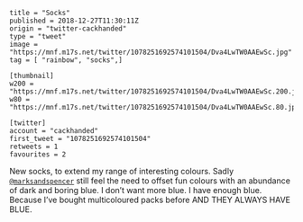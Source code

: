 ```
title = "Socks"
published = 2018-12-27T11:30:11Z
origin = "twitter-cackhanded"
type = "tweet"
image = "https://mnf.m17s.net/twitter/1078251692574101504/Dva4LwTW0AAEwSc.jpg"
tag = [ "rainbow", "socks",]

[thumbnail]
w200 = "https://mnf.m17s.net/twitter/1078251692574101504/Dva4LwTW0AAEwSc.200.jpg"
w80 = "https://mnf.m17s.net/twitter/1078251692574101504/Dva4LwTW0AAEwSc.80.jpg"

[twitter]
account = "cackhanded"
first_tweet = "1078251692574101504"
retweets = 1
favourites = 2
```

New socks, to extend my range of interesting colours. Sadly [`@marksandspencer`](https://twitter.com/marksandspencer) still feel the need to offset fun colours with an abundance of dark and boring blue. I don’t want more blue. I have enough blue. Because I’ve bought multicoloured packs before AND THEY ALWAYS HAVE BLUE.

<p class='image'><img src='https://mnf.m17s.net/twitter/1078251692574101504/Dva4LwTW0AAEwSc.jpg' alt=''></p>

